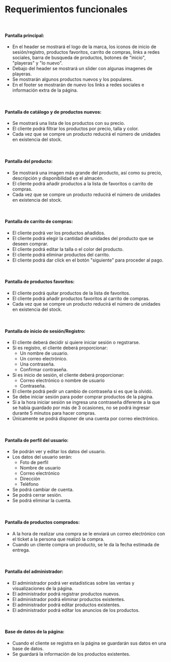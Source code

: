 # Requerimientos funcionales
<br>

#### Pantalla principal: 

* En el header se mostrará el logo de la marca, los iconos de inicio de sesión/registro, productos favoritos, carrito de compras,  links a redes sociales, barra de busqueda de productos, botones de "inicio", "playeras" y "lo nuevo". 
* Debajo del header se mostrará un slider con algunas imagenes de playeras.
* Se mostrarán algunos productos nuevos y los populares.
* En el footer se mostrarán de nuevo los links a redes sociales e información extra de la página.

<br>

#### Pantalla de catálogo y de productos nuevos:

* Se mostrará una lista de los productos con su precio. 
* El cliente podrá filtrar los productos por precio, talla y color. 
* Cada vez que se compre un producto reducirá el número de unidades en existencia del stock.

<br>

#### Pantalla del producto:

* Se mostrará una imagen más grande del producto, así como su precio, descripción y disponibilidad en el almacén.
* El cliente podrá añadir productos a la lista de favoritos o carrito de compras.
* Cada vez que se compre un producto reducirá el número de unidades en existencia del stock.

<br>

#### Pantalla de carrito de compras:

* El cliente podrá ver los productos añadidos.
* El cliente podrá elegir la cantidad de unidades del producto que se deseen comprar.
* El cliente podrá editar la talla o el color del producto.
* El cliente podrá eliminar productos del carrito.
* El cliente podrá dar click en el botón "siguiente" para proceder al pago.

<br>

#### Pantalla de productos favoritos:

* El cliente podrá quitar productos de la lista de favoritos.
* El cliente podrá añadir productos favoritos al carrito de compras.
* Cada vez que se compre un producto reducirá el número de unidades en existencia del stock.

<br>

#### Pantalla de inicio de sesión/Registro:

* El cliente deberá decidir si quiere iniciar sesión o regstrarse.
* Si es registro, el cliente deberá proporcionar: 
    - Un nombre de usuario.
    - Un correo electrónico.
    - Una contraseña.
    - Confirmar contraseña. 
* Si es inicio de sesión, el cliente deberá proporcionar:
    - Correo electrónico o nombre de usuario
    - Contraseña.
* El cliente podrá pedir un cambio de contraseña si es que la olvidó.
* Se debe iniciar sesión para poder comprar productos de la página.
* Si a la hora iniciar sesión se ingresa una contraseña diferente a la que se había guardado por más de 3 ocasiones, no se podrá ingresar durante 5 minutos para hacer compras.
* Únicamente se podrá disponer de una cuenta por correo electrónico.


<br>

#### Pantalla de perfil del usuario:

* Se podrán ver y editar los datos del usuario.
* Los datos del usuario serán:
    - Foto de perfil
    - Nombre de usuario
    - Correo electrónico
    - Dirección
    - Teléfono
* Se podrá cambiar de cuenta.    
* Se podrá cerrar sesión.
* Se podrá eliminar la cuenta.

<br>

#### Pantalla de productos comprados:

* A la hora de realizar una compra se le enviará un correo electrónico con el ticket a la persona que realizó la compra.
* Cuando un cliente compra un producto, se le da la fecha estimada de entrega. 

<br>

#### Pantalla del administrador:

* El administrador podrá ver estadísticas sobre las ventas y visualizaciones de la página.
* El administrador podrá registrar productos nuevos.
* El administrador podrá eliminar productos existentes.
* El administrador podrá editar productos existentes.
* El administrador podrá editar los anuncios de los productos.

<br>

#### Base de datos de la página:

* Cuando el cliente se registra en la página se guardarán sus datos en una base de datos.
* Se guardará la información de los productos existentes.


